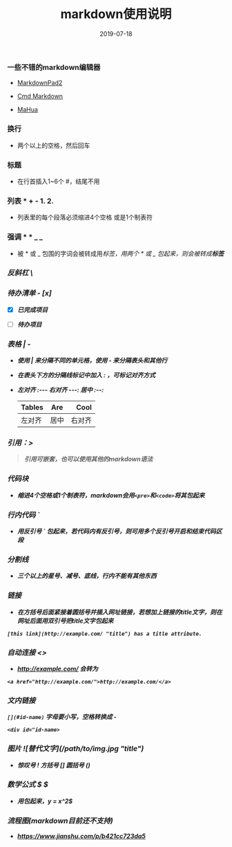 ﻿---
layout: post
title: "markdown使用说明"
date: 2019-07-18 
description: "markdown使用教程"
tag: 工具
---

### 一些不错的markdown编辑器

- [MarkdownPad2](http://markdownpad.com/download.html) 

- [Cmd Markdown](https://www.zybuluo.com/mdeditor)

- [MaHua](http://mahua.jser.me/?utm_source=mindstore.io)

### 换行

- 两个以上的空格，然后回车

### 标题 

- 在行首插入1~6个 #，结尾不用

### 列表 * + - 1. 2. 

- 列表里的每个段落必须缩进4个空格 或是1个制表符

### 强调 * *  _ _

- 被 * 或 _ 包围的字词会被转成用<em>标签，用两个 * 或 _ 包起来，则会被转成<strong>标签

### 反斜杠 \  

### 待办清单 - [x]

- [x] 已完成项目 

- [ ] 待办项目

### 表格 | -
- 使用 \| 来分隔不同的单元格，使用 \- 来分隔表头和其他行
- 在表头下方的分隔线标记中加入 : ，可标记对齐方式

- 左对齐 :---  右对齐 ---:  居中 :--:

    | Tables        |      Are      |    Cool|
    | -----------  |:-----------:| -------:|
    | 左对齐       |      居中     | 右对齐|
    
### 引用：> 

> 引用可嵌套，也可以使用其他的markdown语法

### 代码块

- 缩进4个空格或1个制表符，markdown会用`<pre>`和`<code>`将其包起来

### 行内代码 ` 

- 用反引号 ` 包起来，若代码内有反引号，则可用多个反引号开启和结束代码区段

### 分割线 

- 三个以上的星号、减号、底线，行内不能有其他东西

### 链接 []()

- 在方括号后面紧接着圆括号并插入网址链接，若想加上链接的title文字，则在网址后面用双引号把title文字包起来

` [this link](http://example.com/ "title") has a title attribute. `

### 自动连接 <>  

- <http://example.com/> 会转为

`<a href="http://example.com/">http://example.com/</a>`

### 文内链接

`[](#id-name)` 字母要小写，空格转换成 -  

`<div id="id-name>`

### 图片 \!\[替代文字](/path/to/img.jpg "title")

- 惊叹号 ! 方括号 [] 圆括号 ()

### 数学公式 $ $
- 用$包起来，$y = x^2$

### 流程图(markdown目前还不支持)

- <https://www.jianshu.com/p/b421cc723da5>



